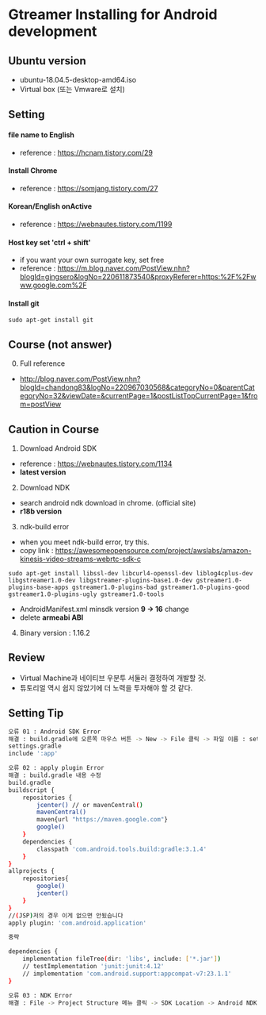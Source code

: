 # Gtreamer Installing for Android development

## Ubuntu version
- ubuntu-18.04.5-desktop-amd64.iso
- Virtual box (또는 Vmware로 설치)

## Setting

#### file name to English 
- reference : <https://hcnam.tistory.com/29>

#### Install Chrome
- reference : <https://somjang.tistory.com/27>

#### Korean/English onActive
- reference : <https://webnautes.tistory.com/1199>

#### Host key set 'ctrl + shift'
- if you want your own surrogate key, set free
- reference : <https://m.blog.naver.com/PostView.nhn?blogId=gingsero&logNo=220611873540&proxyReferer=https:%2F%2Fwww.google.com%2F>

#### Install git
`sudo apt-get install git`

## Course (not answer)
0. Full reference
- <http://blog.naver.com/PostView.nhn?blogId=chandong83&logNo=220967030568&categoryNo=0&parentCategoryNo=32&viewDate=&currentPage=1&postListTopCurrentPage=1&from=postView>

## Caution in Course
1. Download Android SDK
- reference : <https://webnautes.tistory.com/1134>
- __latest version__

2. Download NDK
- search android ndk download in chrome. (official site)
- __r18b version__

3. ndk-build error
- when you meet ndk-build error, try this.
- copy link : <https://awesomeopensource.com/project/awslabs/amazon-kinesis-video-streams-webrtc-sdk-c>

`sudo apt-get install libssl-dev libcurl4-openssl-dev liblog4cplus-dev libgstreamer1.0-dev libgstreamer-plugins-base1.0-dev gstreamer1.0-plugins-base-apps gstreamer1.0-plugins-bad gstreamer1.0-plugins-good gstreamer1.0-plugins-ugly gstreamer1.0-tools`

- AndroidManifest.xml minsdk version __9 -> 16__ change
- delete __armeabi ABI__ 

4. Binary version : 1.16.2


## Review
- Virtual Machine과 네이티브 우분투 서둘러 결정하여 개발할 것.
- 튜토리얼 역시 쉽지 않았기에 더 노력을 투자해야 할 것 같다.

## Setting Tip
```sh
오류 01 : Android SDK Error
해결 : build.gradle에 오른쪽 마우스 버튼 -> New -> File 클릭 -> 파일 이름 : settings.gradle
settings.gradle
include ':app'

오류 02 : apply plugin Error
해결 : build.gradle 내용 수정
build.gradle
buildscript {
    repositories {
        jcenter() // or mavenCentral()
        mavenCentral()
        maven{url "https://maven.google.com"}
        google()
    }
    dependencies {
        classpath 'com.android.tools.build:gradle:3.1.4'
    }
}
allprojects {
    repositories{
        google()
        jcenter()
    }
}
//(JSP)저의 경우 이게 없으면 안됬습니다
apply plugin: 'com.android.application'

중략

dependencies {
    implementation fileTree(dir: 'libs', include: ['*.jar'])
    // testImplementation 'junit:junit:4.12'
    // implementation 'com.android.support:appcompat-v7:23.1.1'
}

오류 03 : NDK Error
해결 : File -> Project Structure 메뉴 클릭 -> SDK Location -> Android NDK location 설정
```


